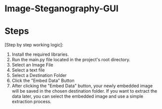 # Image-Steganography-GUI

# Steps
[Step by step working logic]:
1. Install the required libraries.
2. Run the main.py file located in the project's root directory.
3. Select an Image File
4. Select a text file
5. Select a Destination Folder
6. Click the "Embed Data" Button
7. After clicking the "Embed Data" button, your newly embedded image will be saved in the chosen destination folder. If you want to extract the data later, you can select the embedded image and use a simple extraction process.
